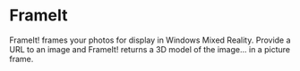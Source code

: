 # FrameIt
FrameIt! frames your photos for display in Windows Mixed Reality. Provide a URL to an image and FrameIt! returns a 3D model of the image... in a picture frame.
